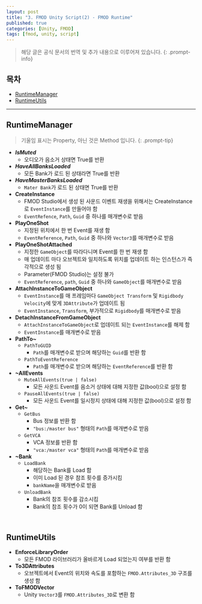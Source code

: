 ```yaml
---
layout: post
title: "3. FMOD Unity Script(2) - FMOD Runtime"
published: true
categories: [Unity, FMOD]
tags: [fmod, unity, script]
---
```


> 해당 글은 공식 문서의 번역 및 추가 내용으로 이루어져 있습니다.
{: .prompt-info}

## 목차
- [RuntimeManager](#runtimemanager)
- [RuntimeUtils](#runtimeutils)

<hr>

## RuntimeManager
> 기울임 표시는 Property, 아닌 것은 Method 입니다.
{: .prompt-tip}

- ***IsMuted***
  - 오디오가 음소거 상태면 True를 반환
- ***HaveAllBanksLoaded***
  - 모든 Bank가 로드 된 상태라면 True를 반환
- ***HaveMasterBanksLoaded***
  - `Mater Bank`가 로드 된 상태면 True를 반환
- **CreateInstance**
  - FMOD Studio에서 생성 된 사운드 이벤트 재생을 위해서는 CreateInstance로 `EventInstance`를 만들어야 함
  - `EventRefence`, `Path`, `Guid` 중 하나를 매개변수로 받음
- **PlayOneShot**
  - 지정된 위치에서 한 번 Event를 재생 함
  - `EventReference`, `Path`, `Guid` 중 하나와 `Vector3`를 매개변수로 받음
- **PlayOneShotAttached**
  - 지정한 `GameObject`를 따라다니며 Event를 한 번 재생 함
  - 매 업데이트 마다 오브젝트와 일치하도록 위치를 업데이트 하는 인스턴스가 즉각적으로 생성 됨
  - Parameter(FMOD Studio)는 설정 불가
  - `EventReference`, `path`, `Guid` 중 하나와 `GameObject`를 매개변수로 받음
- **AttachInstanceToGameObject**
  - `EventInstance`를 매 프레임마다 `GameObject Transform` 및 `Rigidbody Velocity`에 맞게 `3DAttribute`가 업데이트 됨
  - `EventInstance`, `Transform`, 부가적으로 `Rigidbody`를 매개변수로 받음
- **DetachInstanceFromGameObject**
  - `AttachInstanceToGameObject`로 업데이트 되는 `EventInstance`를 해제 함
  - `EventInstance`를 매개변수로 받음
- **PathTo~**
  - `PathToGUID`
    - `Path`를 매개변수로 받으며 해당하는 `Guid`를 반환 함
  - `PathToEventReference`
    - `Path`를 매개변수로 받으며 해당하는 `EventReference`를 반환 함
- **~AllEvents**
  - `MuteAllEvents(true | false)`
    - 모든 사운드 Event를 음소거 상태에 대해 지정한 값(bool)으로 설정 함
  - `PauseAllEvents(true | false)`
    - 모든 사운드 Event를 일시정지 상태에 대해 지정한 값(bool)으로 설정 함
- **Get~**
  - `GetBus`
    - Bus 정보를 반환 함
    - `"bus:/master bus"` 형태의 `Path`를 매개변수로 받음
  - `GetVCA`
    - VCA 정보를 반환 함
    - `"vca:/master vca"` 형태의 `Path`를 매개변수로 받음
- **~Bank**
  - `LoadBank`
    - 해당하는 Bank를 Load 함
    - 이미 Load 된 경우 참조 횟수를 증가시킴
    - `bankName`을 매개변수로 받음
  - `UnloadBank`
    - Bank의 참조 횟수를 감소시킴
    - Bank의 참조 횟수가 0이 되면 Bank를 Unload 함

<br>

## RuntimeUtils
- **EnforceLibraryOrder**
  - 모든 FMOD 라이브러리가 올바르게 Load 되었는지 여부를 반환 함
- **To3DAttributes**
  - 오브젝트에서 Event의 위치와 속도를 포함하는 `FMOD.Attributes_3D` 구조를 생성 함
- **ToFMODVector**
  - Unity `Vector3`를 `FMOD.Attributes_3D`로 변환 함
